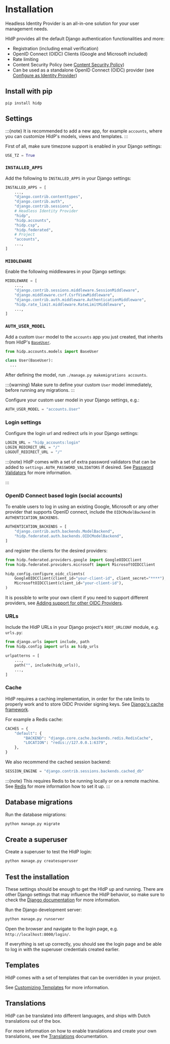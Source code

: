 # Installation

Headless Identity Provider is an all-in-one solution for your user management needs.

HIdP provides all the default Django authentication functionalities and more:
- Registration (including email verification)
- OpenID Connect (OIDC) Clients (Google and Microsoft included)
- Rate limiting
- Content Security Policy (see [Content Security Policy](project:content-security-policy.md))
- Can be used as a standalone OpenID Connect (OIDC) provider (see [Configure as Identity Provider](project:configure-as-oidc-provider.md))


## Install with pip
```
pip install hidp
```

## Settings
:::{note}
It is recommended to add a new app, for example `accounts`, where you can customize HIdP's models, views and templates.
:::

First of all, make sure timezone support is enabled in your Django settings:

```python
USE_TZ = True
```

### `INSTALLED_APPS`

Add the following to `INSTALLED_APPS` in your Django settings:

```python
INSTALLED_APPS = [
    ...,
    "django.contrib.contenttypes",
    "django.contrib.auth",
    "django.contrib.sessions",
    # Headless Identity Provider
    "hidp",
    "hidp.accounts",
    "hidp.csp",
    "hidp.federated",
    # Project
    "accounts",
    ...,
]
```

### `MIDDLEWARE`

Enable the following middlewares in your Django settings:

```python
MIDDLEWARE = [
    ...,
    "django.contrib.sessions.middleware.SessionMiddleware",
    "django.middleware.csrf.CsrfViewMiddleware",
    "django.contrib.auth.middleware.AuthenticationMiddleware",
    "hidp.rate_limit.middleware.RateLimitMiddleware",
    ...,
]
```

### `AUTH_USER_MODEL`

Add a custom `User` model to the `accounts` app you just created, that inherits from HIdP's [``BaseUser``](project:./user-model.md).

```python models.py
from hidp.accounts.models import BaseUser

class User(BaseUser):
  ...
```

After defining the model, run `./manage.py makemigrations accounts`.

:::{warning}
Make sure to define your custom `User` model immediately, before running any migrations.
:::

Configure your custom user model in your Django settings, e.g.:

```python
AUTH_USER_MODEL = "accounts.User"
```

### Login settings

Configure the login url and redirect urls in your Django settings:

```python
LOGIN_URL = "hidp_accounts:login"
LOGIN_REDIRECT_URL = "/"
LOGOUT_REDIRECT_URL = "/"
```

:::{note}
HIdP comes with a set of extra password validators that can be added to
`settings.AUTH_PASSWORD_VALIDATORS` if desired. See [Password Validators](project:password-validation.md)
for more information.

:::
### OpenID Connect based login (social accounts)

To enable users to log in using an existing Google, Microsoft or any other provider that
supports OpenID connect, include the `OIDCModelBackend` in `AUTHENTICATION_BACKENDS`.

```python
AUTHENTICATION_BACKENDS = [
    "django.contrib.auth.backends.ModelBackend",
    "hidp.federated.auth.backends.OIDCModelBackend",
]
```

and register the clients for the desired providers:

```python
from hidp.federated.providers.google import GoogleOIDCClient
from hidp.federated.providers.microsoft import MicrosoftOIDCClient

hidp_config.configure_oidc_clients(
    GoogleOIDCClient(client_id="your-client-id", client_secret="****"),
    MicrosoftOIDCClient(client_id="your-client-id"),
)
```

It is possible to write your own client if you need to support different providers,
see [Adding support for other OIDC Providers](project:configure-oidc-clients.md#adding-support-for-other-oidc-providers).

### URLs

Include the HIdP URLs in your Django project's `ROOT_URLCONF` module, e.g. `urls.py`:

```python
from django.urls import include, path
from hidp.config import urls as hidp_urls

urlpatterns = [
    ...,
    path("", include(hidp_urls)),
    ...,
]
```

### Cache

HIdP requires a caching implementation, in order for the rate limits to properly work
and to store OIDC Provider signing keys. See [Django's cache framework](https://docs.djangoproject.com/en/stable/topics/cache/#django-s-cache-framework).

For example a Redis cache:

```python
CACHES = {
    "default": {
        "BACKEND": "django.core.cache.backends.redis.RedisCache",
        "LOCATION": "redis://127.0.0.1:6379",
    },
}
```

We also recommend the cached session backend:

```python
SESSION_ENGINE = "django.contrib.sessions.backends.cached_db"
```

:::{note}
This requires Redis to be running locally or on a remote machine. See [Redis](https://docs.djangoproject.com/en/stable/topics/cache/#redis)
for more information how to set it up.
:::

## Database migrations

Run the database migrations:

```bash
python manage.py migrate
```

## Create a superuser

Create a superuser to test the HIdP login:

```bash
python manage.py createsuperuser
```

## Test the installation

These settings should be enough to get the HIdP up and running. There are other Django settings that may influence the
HIdP behavior, so make sure to check the [Django documentation](https://docs.djangoproject.com/en/stable/) for
more information.

Run the Django development server:

```bash
python manage.py runserver
```

Open the browser and navigate to the login page, e.g. `http://localhost:8000/login/`.

If everything is set up correctly, you should see the login page and be able to log in with the superuser credentials
created earlier.

## Templates

HIdP comes with a set of templates that can be overridden in your project.

See [Customizing Templates](project:customizing-templates.md) for more information.

## Translations

HIdP can be translated into different languages, and ships with Dutch translations out of the box.

For more information on how to enable translations and create your own translations, see the
[Translations](project:translations.md) documentation.
